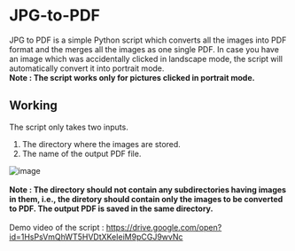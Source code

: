 # JPG-to-PDF

JPG to PDF is a simple Python script which converts all the images into PDF format and the merges all the images as one single PDF. In case you have an image which was accidentally clicked in landscape mode, the script will automatically convert it into portrait mode. <br />
**Note : The script works only for pictures clicked in portrait mode.** <br />

## Working
The script only takes two inputs.
1. The directory where the images are stored.
2. The name of the output PDF file. 

![image](https://user-images.githubusercontent.com/29803330/46648841-71499680-cbb4-11e8-91e6-e5cc0e9b3e36.png)
<br /><br />
**Note : The directory should not contain any subdirectories having images in them, i.e., the diretory should contain only the images to be converted to PDF. The output PDF is saved in the same directory.** <br /><br />
Demo video of the script : https://drive.google.com/open?id=1HsPsVmQhWT5HVDtXKeIeiM9pCGJ9wvNc
